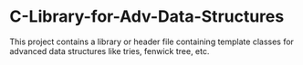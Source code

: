 # C-Library-for-Adv-Data-Structures
This project contains a library or header file containing template classes for advanced data structures like tries, fenwick tree, etc.
